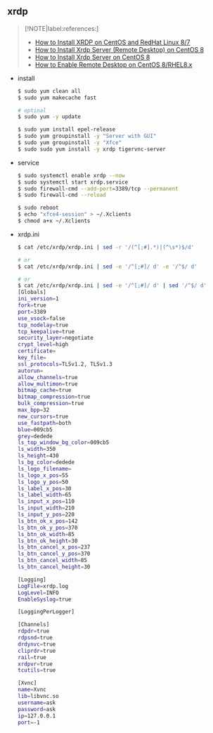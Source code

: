 

## xrdp

> [!NOTE|label:references:]
> - [How to Install XRDP on CentOS and RedHat Linux 8/7](https://docs.e2enetworks.com/guides/centos_xrdp.html)
> - [How to Install Xrdp Server (Remote Desktop) on CentOS 8](https://linuxize.com/post/how-to-install-xrdp-on-centos-8/)
> - [How to Install Xrdp Server on CentOS 8](https://vegastack.com/tutorials/how-to-install-xrdp-server-on-centos-8/)
> - [How to Enable Remote Desktop on CentOS 8/RHEL8.x](https://www.enlinux.com/enable-remote-desktop-on-centos/)


- install
  ```bash
  $ sudo yum clean all
  $ sudo yum makecache fast

  # optinal
  $ sudo yum -y update

  $ sudo yum install epel-release
  $ sudo yum groupinstall -y "Server with GUI"
  $ sudo yum groupinstall -y "Xfce"
  $ sudo sudo yum install -y xrdp tigervnc-server
  ```

- service
  ```bash
  $ sudo systemctl enable xrdp --now
  $ sudo systemctl start xrdp.service
  $ sudo firewall-cmd --add-port=3389/tcp --permanent
  $ sudo firewall-cmd --reload

  $ sudo reboot
  $ echo "xfce4-session" > ~/.Xclients
  $ chmod a+x ~/.Xclients
  ```

- xrdp.ini

  <!--sec data-title="xrdp.ini" data-id="section0" data-show=true data-collapse=true ces-->
  ```bash
  $ cat /etc/xrdp/xrdp.ini | sed -r '/(^[;#].*)|(^\s*)$/d'

  # or
  $ cat /etc/xrdp/xrdp.ini | sed -e '/^[;#]/ d' -e '/^$/ d'

  # or
  $ cat /etc/xrdp/xrdp.ini | sed -e '/^[;#]/ d' | sed '/^$/ d'
  [Globals]
  ini_version=1
  fork=true
  port=3389
  use_vsock=false
  tcp_nodelay=true
  tcp_keepalive=true
  security_layer=negotiate
  crypt_level=high
  certificate=
  key_file=
  ssl_protocols=TLSv1.2, TLSv1.3
  autorun=
  allow_channels=true
  allow_multimon=true
  bitmap_cache=true
  bitmap_compression=true
  bulk_compression=true
  max_bpp=32
  new_cursors=true
  use_fastpath=both
  blue=009cb5
  grey=dedede
  ls_top_window_bg_color=009cb5
  ls_width=350
  ls_height=430
  ls_bg_color=dedede
  ls_logo_filename=
  ls_logo_x_pos=55
  ls_logo_y_pos=50
  ls_label_x_pos=30
  ls_label_width=65
  ls_input_x_pos=110
  ls_input_width=210
  ls_input_y_pos=220
  ls_btn_ok_x_pos=142
  ls_btn_ok_y_pos=370
  ls_btn_ok_width=85
  ls_btn_ok_height=30
  ls_btn_cancel_x_pos=237
  ls_btn_cancel_y_pos=370
  ls_btn_cancel_width=85
  ls_btn_cancel_height=30

  [Logging]
  LogFile=xrdp.log
  LogLevel=INFO
  EnableSyslog=true

  [LoggingPerLogger]

  [Channels]
  rdpdr=true
  rdpsnd=true
  drdynvc=true
  cliprdr=true
  rail=true
  xrdpvr=true
  tcutils=true

  [Xvnc]
  name=Xvnc
  lib=libvnc.so
  username=ask
  password=ask
  ip=127.0.0.1
  port=-1
  ```
  <!--endsec-->
